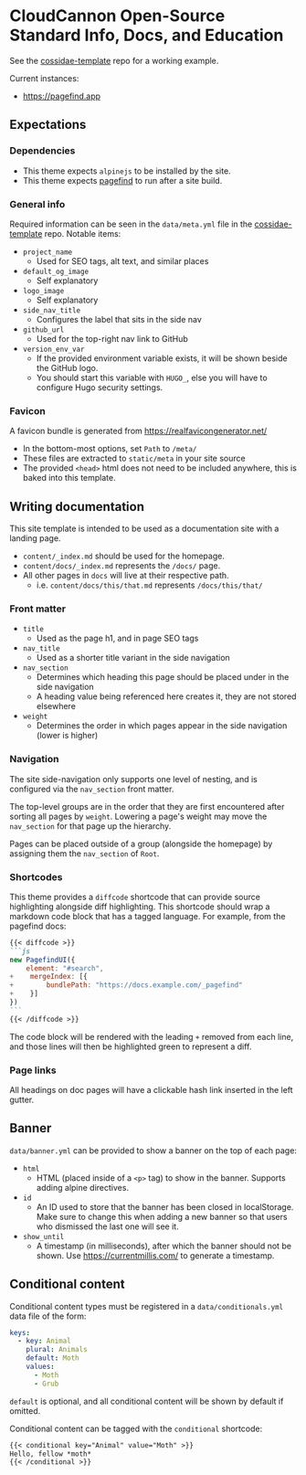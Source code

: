 # CloudCannon Open-Source Standard Info, Docs, and Education

See the [cossidae-template](https://github.com/cloudcannon/cossidae-template) repo for a working example.

Current instances:
- https://pagefind.app

## Expectations

### Dependencies

- This theme expects `alpinejs` to be installed by the site.
- This theme expects [pagefind](https://pagefind.app) to run after a site build.

### General info

Required information can be seen in the `data/meta.yml` file in the [cossidae-template](https://github.com/cloudcannon/cossidae-template) repo. Notable items:

- `project_name`
  - Used for SEO tags, alt text, and similar places
- `default_og_image`
  - Self explanatory
- `logo_image`
  - Self explanatory
- `side_nav_title`
  - Configures the label that sits in the side nav
- `github_url`
  - Used for the top-right nav link to GitHub
- `version_env_var`
  - If the provided environment variable exists, it will be shown beside the GitHub logo.
  - You should start this variable with `HUGO_`, else you will have to configure Hugo security settings.

### Favicon

A favicon bundle is generated from https://realfavicongenerator.net/ 
  - In the bottom-most options, set `Path` to `/meta/`
  - These files are extracted to `static/meta` in your site source
  - The provided `<head>` html does not need to be included anywhere, this is baked into this template.

## Writing documentation

This site template is intended to be used as a documentation site with a landing page.

- `content/_index.md` should be used for the homepage.
- `content/docs/_index.md` represents the `/docs/` page.
- All other pages in `docs` will live at their respective path.
  - i.e. `content/docs/this/that.md` represents `/docs/this/that/`

### Front matter

- `title`
  - Used as the page h1, and in page SEO tags
- `nav_title`
  - Used as a shorter title variant in the side navigation
- `nav_section`
  - Determines which heading this page should be placed under in the side navigation
  - A heading value being referenced here creates it, they are not stored elsewhere
- `weight`
  - Determines the order in which pages appear in the side navigation (lower is higher)

### Navigation

The site side-navigation only supports one level of nesting, and is configured via the `nav_section` front matter.

The top-level groups are in the order that they are first encountered after sorting all pages by `weight`. Lowering a page's weight may move the `nav_section` for that page up the hierarchy.

Pages can be placed outside of a group (alongside the homepage) by assigning them the `nav_section` of `Root`.

### Shortcodes

This theme provides a `diffcode` shortcode that can provide source highlighting alongside diff highlighting. This shortcode should wrap a markdown code block that has a tagged language. For example, from the pagefind docs:

````markdown
{{< diffcode >}}
```js
new PagefindUI({
    element: "#search",
+    mergeIndex: [{
+        bundlePath: "https://docs.example.com/_pagefind"
+    }]
})
```
{{< /diffcode >}}
````

The code block will be rendered with the leading `+` removed from each line, and those lines will then be highlighted green to represent a diff.

### Page links

All headings on doc pages will have a clickable hash link inserted in the left gutter.

## Banner

`data/banner.yml` can be provided to show a banner on the top of each page:

- `html`
  - HTML (placed inside of a `<p>` tag) to show in the banner. Supports adding alpine directives.
- `id`
  - An ID used to store that the banner has been closed in localStorage. Make sure to change this when adding a new banner so that users who dismissed the last one will see it.
- `show_until`
  - A timestamp (in milliseconds), after which the banner should not be shown. Use https://currentmillis.com/ to generate a timestamp.

## Conditional content

Conditional content types must be registered in a `data/conditionals.yml` data file of the form:

```yml
keys:
  - key: Animal
    plural: Animals
    default: Moth
    values:
      - Moth
      - Grub
```

`default` is optional, and all conditional content will be shown by default if omitted.

Conditional content can be tagged with the `conditional` shortcode:

```markdown
{{< conditional key="Animal" value="Moth" >}}
Hello, fellow *moth*
{{< /conditional >}}
```
